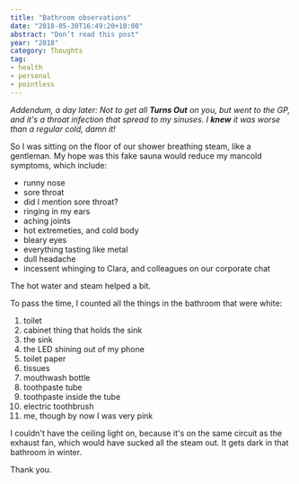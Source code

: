 ```yaml
---
title: "Bathroom observations"
date: "2018-05-30T16:49:20+10:00"
abstract: "Don’t read this post"
year: "2018"
category: Thoughts
tag:
- health
- personal
- pointless
---
```

<p style="font-style:italic">Addendum, a day later: Not to get all <strong>Turns Out</strong> on you, but went to the GP, and it's a throat infection that spread to my sinuses. I <strong>knew</strong> it was worse than a regular cold, damn it!</p>

So I was sitting on the floor of our shower breathing steam, like a gentleman. My hope was this fake sauna would reduce my mancold symptoms, which include:

* runny nose
* sore throat
* did I mention sore throat?
* ringing in my ears
* aching joints
* hot extremeties, and cold body
* bleary eyes
* everything tasting like metal
* dull headache
* incessent whinging to Clara, and colleagues on our corporate chat

The hot water and steam helped a bit.

To pass the time, I counted all the things in the bathroom that were white:

1. toilet
2. cabinet thing that holds the sink
3. the sink
4. the LED shining out of my phone
5. toilet paper
6. tissues
7. mouthwash bottle
8. toothpaste tube
9. toothpaste inside the tube
10. electric toothbrush
11. me, though by now I was very pink

I couldn't have the ceiling light on, because it's on the same circuit as the exhaust fan, which would have sucked all the steam out. It gets dark in that bathroom in winter.

Thank you.

